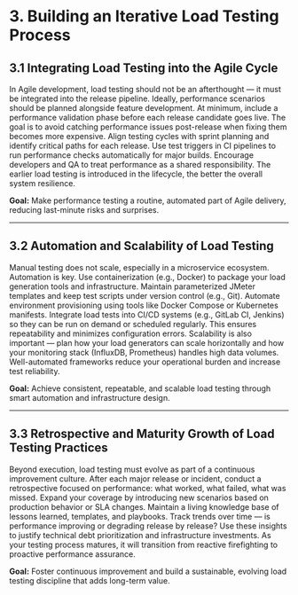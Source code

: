 # **3. Building an Iterative Load Testing Process**

## **3.1 Integrating Load Testing into the Agile Cycle**

In Agile development, load testing should not be an afterthought — it must be integrated into the release pipeline. 
Ideally, performance scenarios should be planned alongside feature development. At minimum, include a performance validation 
phase before each release candidate goes live. The goal is to avoid catching performance issues post-release when fixing 
them becomes more expensive. Align testing cycles with sprint planning and identify critical paths for each release. Use 
test triggers in CI pipelines to run performance checks automatically for major builds. Encourage developers and QA to 
treat performance as a shared responsibility. The earlier load testing is introduced in the lifecycle, the better the 
overall system resilience.

**Goal:** Make performance testing a routine, automated part of Agile delivery, reducing last-minute risks and surprises.

---

## **3.2 Automation and Scalability of Load Testing**

Manual testing does not scale, especially in a microservice ecosystem. Automation is key. Use containerization (e.g., Docker)
to package your load generation tools and infrastructure. Maintain parameterized JMeter templates and keep test scripts 
under version control (e.g., Git). Automate environment provisioning using tools like Docker Compose or Kubernetes manifests. 
Integrate load tests into CI/CD systems (e.g., GitLab CI, Jenkins) so they can be run on demand or scheduled regularly.
This ensures repeatability and minimizes configuration errors. Scalability is also important — plan how your load generators
can scale horizontally and how your monitoring stack (InfluxDB, Prometheus) handles high data volumes. Well-automated 
frameworks reduce your operational burden and increase test reliability.

**Goal:** Achieve consistent, repeatable, and scalable load testing through smart automation and infrastructure design.

---

## **3.3 Retrospective and Maturity Growth of Load Testing Practices**

Beyond execution, load testing must evolve as part of a continuous improvement culture. After each major release or incident,
conduct a retrospective focused on performance: what worked, what failed, what was missed. Expand your coverage by introducing 
new scenarios based on production behavior or SLA changes. Maintain a living knowledge base of lessons learned, templates,
and playbooks. Track trends over time — is performance improving or degrading release by release? Use these insights to 
justify technical debt prioritization and infrastructure investments. As your testing process matures, it will transition 
from reactive firefighting to proactive performance assurance.

**Goal:** Foster continuous improvement and build a sustainable, evolving load testing discipline that adds long-term value.
